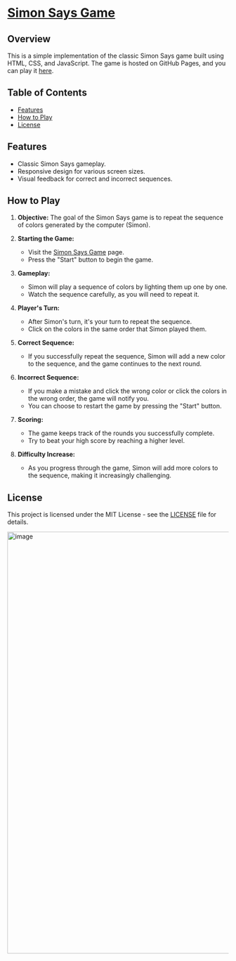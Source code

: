 # [Simon Says Game](https://suyashgaurav.github.io/Simon-game/)

## Overview

This is a simple implementation of the classic Simon Says game built using HTML, CSS, and JavaScript. The game is hosted on GitHub Pages, and you can play it [here](https://suyashgaurav.github.io/Simon-game/).

## Table of Contents

- [Features](#features)
- [How to Play](#how-to-play)
- [License](#license)

## Features

- Classic Simon Says gameplay.
- Responsive design for various screen sizes.
- Visual feedback for correct and incorrect sequences.

## How to Play

1. **Objective:** The goal of the Simon Says game is to repeat the sequence of colors generated by the computer (Simon).

2. **Starting the Game:**
   - Visit the [Simon Says Game](https://suyashgaurav.github.io/Simon-game/) page.
   - Press the "Start" button to begin the game.

3. **Gameplay:**
   - Simon will play a sequence of colors by lighting them up one by one.
   - Watch the sequence carefully, as you will need to repeat it.

4. **Player's Turn:**
   - After Simon's turn, it's your turn to repeat the sequence.
   - Click on the colors in the same order that Simon played them.

5. **Correct Sequence:**
   - If you successfully repeat the sequence, Simon will add a new color to the sequence, and the game continues to the next round.

6. **Incorrect Sequence:**
   - If you make a mistake and click the wrong color or click the colors in the wrong order, the game will notify you.
   - You can choose to restart the game by pressing the "Start" button.

7. **Scoring:**
   - The game keeps track of the rounds you successfully complete.
   - Try to beat your high score by reaching a higher level.

8. **Difficulty Increase:**
   - As you progress through the game, Simon will add more colors to the sequence, making it increasingly challenging.

## License
This project is licensed under the MIT License - see the [LICENSE](https://github.com/SuyashGaurav/Simon-game/blob/main/LICENSE) file for details.

<img width="960" alt="image" src="https://github.com/SuyashGaurav/Simon-game/assets/102952185/50c998e0-2c62-49b5-a2de-fa4730703611">

